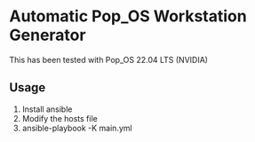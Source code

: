 # Automatic Pop_OS Workstation Generator

This has been tested with Pop_OS 22.04 LTS (NVIDIA)

## Usage

1. Install ansible
2. Modify the hosts file
3. ansible-playbook -K main.yml